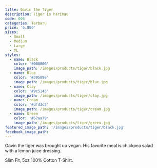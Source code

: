 ```yaml
---
title: Gavin the Tiger
description: Tiger is harimau
code: 006
categories: Terbaru
price: '6.000'
sizes:
  - Small
  - Medium
  - Large
  - XL
styles:
  - name: Black
    color: '#000000'
    image_path: /images/products/tiger/black.jpg
  - name: Blue
    color: '#39589e'
    image_path: /images/products/tiger/blue.jpg
  - name: Clay
    color: '#9c5145'
    image_path: /images/products/tiger/clay.jpg
  - name: Cream
    color: '#dfd3c2'
    image_path: /images/products/tiger/cream.jpg
  - name: Green
    color: '#67aa79'
    image_path: /images/products/tiger/green.jpg
featured_image_path: '/images/products/tiger/black.jpg'
facebook_image_path:
---
```


Gavin the tiger was brought up vegan. His favorite meal is chickpea salad with a lemon juice dressing.

Slim Fit, 5oz 100% Cotton T-Shirt.

